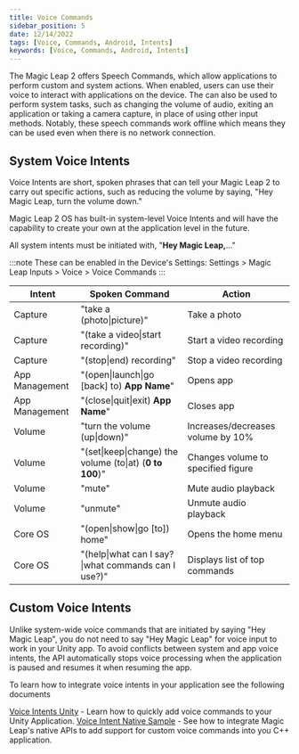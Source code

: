 ```yaml
---
title: Voice Commands
sidebar_position: 5
date: 12/14/2022
tags: [Voice, Commands, Android, Intents]
keywords: [Voice, Commands, Android, Intents]
---
```


The Magic Leap 2 offers Speech Commands, which allow applications to perform custom and system actions. When enabled, users can use their voice to interact with applications on the device. The can also be used to perform system tasks, such as changing the volume of audio, exiting an application or taking a camera capture, in place of using other input methods. Notably, these speech commands work offline which means they can be used even when there is no network connection.

## System Voice Intents

Voice Intents are short, spoken phrases that can tell your Magic Leap 2 to carry out specific actions, such as reducing the volume by saying, "Hey Magic Leap, turn the volume down."

Magic Leap 2 OS has built-in system-level Voice Intents and will have the capability to create your own at the application level in the future.

All system intents must be initiated with, "**Hey Magic Leap,**..."

:::note These can be enabled in the Device's Settings:
Settings > Magic Leap Inputs > Voice > Voice Commands
:::

| Intent         | Spoken Command                                           | Action                             |
| -------------- | -------------------------------------------------------- | ---------------------------------- |
| Capture        | "take a (photo\|picture)"                                | Take a photo                       |
| Capture        | "(take a video\|start recording)"                        | Start a video recording            |
| Capture        | "(stop\|end) recording"                                  | Stop a video recording             |
| App Management | "(open\|launch\|go [back] to) **App Name**"              | Opens app                          |
| App Management | "(close\|quit\|exit) **App Name**"                       | Closes app                         |
| Volume         | "turn the volume (up\|down)"                             | Increases/decreases volume by 10%  |
| Volume         | "(set\|keep\|change) the volume (to\|at) (**0 to 100**)" | Changes volume to specified figure |
| Volume         | "mute"                                                   | Mute audio playback                |
| Volume         | "unmute"                                                 | Unmute audio playback              |
| Core OS        | "(open\|show\|go [to]) home"                             | Opens the home menu                |
| Core OS        | "(help\|what can I say?\|what commands can I use?)"      | Displays list of top commands      |

## Custom Voice Intents

Unlike system-wide voice commands that are initiated by saying "Hey Magic Leap", you do not need to say "Hey Magic Leap" for voice input to work in your Unity app. To avoid conflicts between system and app voice intents, the API automatically stops voice processing when the application is paused and resumes it when resuming the app.

To learn how to integrate voice intents in your application see the following documents

[Voice Intents Unity](/versioned_docs/version-1.1.0-dev2/guides/unity/input/voice-intents/voice-intents-overview.md) - Learn how to quickly add voice commands to your Unity Application.
[Voice Intent Native Sample](/guides/native/capi-samples.md#voice-intents) - See how to integrate Magic Leap's native APIs to add support for custom voice commands into you C++ application.
